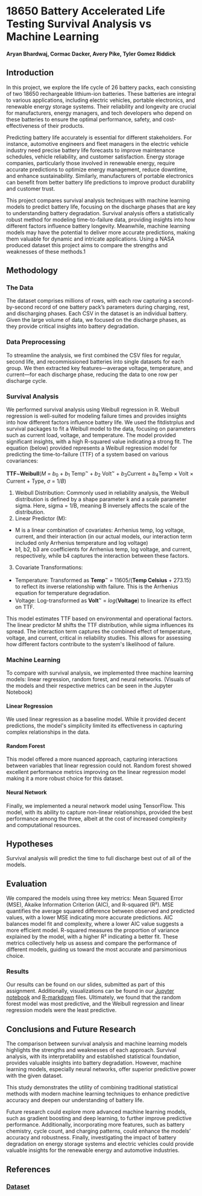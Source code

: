 # 18650 Battery Accelerated Life Testing Survival Analysis vs Machine Learning

#### Aryan Bhardwaj, Cormac Dacker, Avery Pike, Tyler Gomez Riddick

## Introduction

In this project, we explore the life cycle of 26 battery packs, each consisting of two 18650 rechargeable lithium-ion
batteries. These batteries are integral to various applications, including electric vehicles, portable electronics, and
renewable energy storage systems. Their reliability and longevity are crucial for manufacturers, energy managers, and
tech developers who depend on these batteries to ensure the optimal performance, safety, and cost-effectiveness of their
products.

Predicting battery life accurately is essential for different stakeholders. For instance, automotive engineers and fleet
managers in the electric vehicle industry need precise battery life forecasts to improve maintenance schedules, vehicle
reliability, and customer satisfaction. Energy storage companies, particularly those involved in renewable energy,
require accurate predictions to optimize energy management, reduce downtime, and enhance sustainability. Similarly,
manufacturers of portable electronics can benefit from better battery life predictions to improve product durability and
customer trust.

This project compares survival analysis techniques with machine learning models to predict battery life, focusing on the
discharge phases that are key to understanding battery degradation. Survival analysis offers a statistically robust
method for modeling time-to-failure data, providing insights into how different factors influence battery longevity.
Meanwhile, machine learning models may have the potential to deliver more accurate predictions, making them valuable for
dynamic and intricate applications. Using a NASA produced dataset this project aims to compare the strengths and
weaknesses of these methods.1

## Methodology

### The Data

The dataset comprises millions of rows, with each row capturing a second-by-second record of one battery pack’s
parameters during charging, rest, and discharging phases. Each CSV in the dataset is an individual battery. Given the
large volume of data, we focused on the discharge phases, as they provide critical insights into battery degradation.

### Data Preprocessing

To streamline the analysis, we first combined the CSV files for regular, second life, and recommissioned batteries into
single datasets for each group. We then extracted key features—average voltage, temperature, and current—for each
discharge phase, reducing the data to one row per discharge cycle.

### Survival Analysis

We performed survival analysis using Weibull regression in R. Weibull regression is well-suited for modeling failure
times and provides insights into how different factors influence battery life.
We used the fitdistrplus and survival packages to fit a Weibull model to the data, focusing on parameters such as
current load, voltage, and temperature. The model provided significant insights, with a high R-squared value indicating
a strong fit.
The equation (below) provided represents a Weibull regression model for predicting the time-to-failure (TTF) of a system
based on various covariances:

**TTF**~**Weibull**(*M* = *b*<sub>0</sub> + *b*<sub>1</sub> Temp<sup>~</sup> + *b*<sub>2</sub>  Volt<sup>~</sup> +
*b*<sub>3</sub>Current + *b*<sub>4</sub>Temp × Volt × Current + Type, *σ* = 1/*B*)

1. Weibull Distribution: Commonly used in reliability analysis, the Weibull distribution is defined by a shape parameter
   k and a scale parameter sigma. Here, sigma = 1/B, meaning B inversely affects the scale of the distribution.
2. Linear Predictor (M):

- M is a linear combination of covariates: Arrhenius temp, log voltage, current, and their interaction (in our actual
  models, our interaction term included only Arrhenius temperature and log voltage)
- b1, b2, b3 are coefficients for Arrhenius temp, log voltage, and current, respectively, while b4 captures the
  interaction between these factors.

3. Covariate Transformations:

- Temperature: Transformed as **Temp**<sup>~</sup> = 11605/(**Temp Celsius** + 273.15) to reflect its inverse
  relationship with failure. This is the Arrhenius equation for temperature degradation.
- Voltage: Log-transformed as **Volt**<sup>~</sup> = *log*(**Voltage**) to linearize its effect on TTF.

This model estimates TTF based on environmental and operational factors. The linear predictor M shifts the TTF
distribution, while sigma influences its spread. The interaction term captures the combined effect of temperature,
voltage, and current, critical in reliability studies. This allows for assessing how different factors contribute to the
system's likelihood of failure.

### Machine Learning

To compare with survival analysis, we implemented three machine learning models: linear regression, random forest, and
neural networks. (Visuals of the models and their respective metrics can be seen in the Jupyter Notebook)

#### Linear Regression

We used linear regression as a baseline model. While it provided decent predictions, the model's simplicity limited its
effectiveness in capturing complex relationships in the data.

#### Random Forest

This model offered a more nuanced approach, capturing interactions between variables that linear regression could not.
Random forest showed excellent performance metrics improving on the linear regression model making it a more robust
choice for this dataset.

#### Neural Network

Finally, we implemented a neural network model using TensorFlow. This model, with its ability to capture non-linear
relationships, provided the best performance among the three, albeit at the cost of increased complexity and
computational resources.

## Hypotheses

Survival analysis will predict the time to full discharge best out of all of the models.

## Evaluation

We compared the models using three key metrics: Mean Squared Error (MSE), Akaike Information Criterion (AIC), and
R-squared (R²). MSE quantifies the average squared difference between observed and predicted values, with a lower MSE
indicating more accurate predictions. AIC balances model fit and complexity, where a lower AIC value suggests a more
efficient model. R-squared measures the proportion of variance explained by the model, with a higher R² indicating a
better fit. These metrics collectively help us assess and compare the performance of different models, guiding us toward
the most accurate and parsimonious choice.

### Results

Our results can be found on our slides, submitted as part of this assignment. Additionally, visualizations can be found
in our [Jupyter notebook](https://github.com/AI-Enthusiast/18650-Accelerated-Battery-Life-Testing/blob/main/ML_WriteUp.ipynb)
and [R-markdown](https://github.com/AI-Enthusiast/18650-Accelerated-Battery-Life-Testing/blob/main/WeibullRegression.rmd)
files. Ultimately, we found that the random forest model was most predictive, and
the Weibull regression and linear regression models were the least predictive.

## Conclusions and Future Research

The comparison between survival analysis and machine learning models highlights the strengths and weaknesses of each
approach. Survival analysis, with its interpretability and established statistical foundation, provides valuable
insights into battery degradation. However, machine learning models, especially neural networks, offer superior
predictive power with the given dataset.

This study demonstrates the utility of combining traditional statistical methods with modern machine learning techniques
to enhance predictive accuracy and deepen our understanding of battery life.

Future research could explore more advanced machine learning models, such as gradient boosting and deep learning, to
further improve predictive performance. Additionally, incorporating more features, such as battery chemistry, cycle
count, and charging patterns, could enhance the models’ accuracy and robustness. Finally, investigating the impact of
battery degradation on energy storage systems and electric vehicles could provide valuable insights for the renewable
energy and automotive industries.

## References

### [Dataset](https://ntrs.nasa.gov/citations/20230014884)
